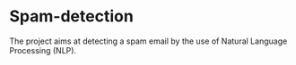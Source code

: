 # Spam-detection
The project aims at detecting a spam email by the use of Natural Language Processing (NLP). 
